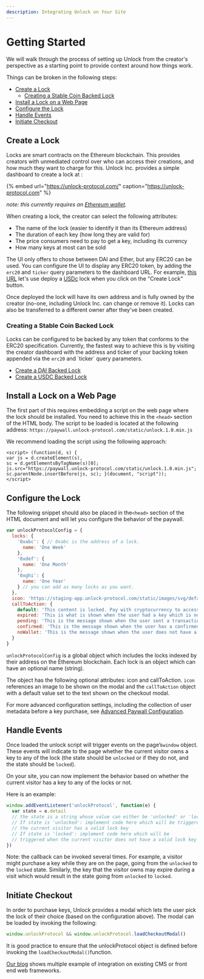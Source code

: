 ```yaml
---
description: Integrating Unlock on Your Site
---
```


# Getting Started

We will walk through the process of setting up Unlock from the creator's perspective as a starting point to provide context around how things work.

Things can be broken in the following steps:

* [Create a Lock](https://docs.unlock-protocol.com/#create-a-lock)
  * [Creating a Stable Coin Backed Lock](https://docs.unlock-protocol.com/#creating-a-stable-coin-backed-lock)
* [Install a Lock on a Web Page](https://docs.unlock-protocol.com/#install-a-lock-on-a-web-page)
* [Configure the Lock](https://docs.unlock-protocol.com/#configure-the-lock)
* [Handle Events](https://docs.unlock-protocol.com/#handle-events)
* [Initiate Checkout](https://docs.unlock-protocol.com/#initiate-checkout)

## Create a Lock

Locks are smart contracts on the Ethereum blockchain. This provides creators with unmediated control over who can access their creations, and how much they want to charge for this. Unlock Inc. provides a simple dashboard to create a lock at :

{% embed url="https://unlock-protocol.com/" caption="https://unlock-protocol.com" %}

_note: this currently requires an_ [_Ethereum wallet_](https://metamask.io)_._ 

When creating a lock, the creator can select the following attributes:

* The name of the lock \(easier to identify it than its Ethereum address\)
* The duration of each key \(how long they are valid for\)
* The price consumers need to pay to get a key, including its currency
* How many keys at most can be sold

The UI only offers to chose between DAI and Ether, but any ERC20 can be used. You can configure the UI to display any ERC20 token, by adding the `erc20` and `ticker` query parameters to the dashboard URL. For example, [this URL](https://app.unlock-protocol.com/dashboard/?ticker=USDc&erc20=0xa0b86991c6218b36c1d19d4a2e9eb0ce3606eb48) let's use deploy a [USDc](https://etherscan.io/token/0xa0b86991c6218b36c1d19d4a2e9eb0ce3606eb48) lock when you click on the "Create Lock" button.

Once deployed the lock will have its own address and is fully owned by the creator \(no-one, including Unlock Inc. can change or remove it\). Locks can also be transferred to a different owner after they've been created.

### Creating a Stable Coin Backed Lock

Locks can be configured to be backed by any token that conforms to the ERC20 specification.  Currently, the fastest way to achieve this is by visiting the creator dashboard with the address and ticker of your backing token appended via the `erc20` and \`ticker\` query parameters.

* [Create a DAI Backed Lock](https://app.unlock-protocol.com/dashboard/?erc20=0x6b175474e89094c44da98b954eedeac495271d0f&ticker=DAI)
* [Create a USDC Backed Lock](https://app.unlock-protocol.com/dashboard/?erc20=0xa0b86991c6218b36c1d19d4a2e9eb0ce3606eb48&ticker=USDC)

## Install a Lock on a Web Page

The first part of this requires embedding a script on the web page where the lock should be installed. You need to achieve this in the `​<head>` section of the HTML body. The script to be loaded is located at the following address: `https://paywall.unlock-protocol.com/static/unlock.1.0.min.js`

We recommend loading the script using the following approach:

```markup
<script> (function(d, s) {
var js = d.createElement(s),
sc = d.getElementsByTagName(s)[0];
js.src="https://paywall.unlock-protocol.com/static/unlock.1.0.min.js";
sc.parentNode.insertBefore(js, sc); }(document, "script"));
</script>
```

## Configure the Lock

The following snippet should also be placed in the ​`<head>`​ section of the HTML document and will let you configure the behavior of the paywall.

```javascript
var unlockProtocolConfig = { 
  locks: {
    '0xabc': { // 0xabc is the address of a lock.
      name: 'One Week'
    }, 
    '0xdef': {
      name: 'One Month' 
    },
    '0xghi': {
      name: 'One Year'
    } // you can add as many locks as you want.
  },
  icon: 'https://staging-app.unlock-protocol.com/static/images/svg/default.svg', 
  callToAction: {
    default: 'This content is locked. Pay with cryptocurrency to access it!',
    expired: 'This is what is shown when the user had a key which is now expired',
    pending: 'This is the message shown when the user sent a transaction to purchase a key which has not be confirmed yet',
    confirmed: 'This is the message shown when the user has a confirmed key',
    noWallet: 'This is the message shown when the user does not have a crypto wallet which is required...',
  }
}
```

`​unlockProtocolConfig​` is a global object which includes the locks indexed by their address on the Ethereum blockchain. Each lock is an object which can have an optional name \(string\).

The object has the following optional attributes: icon and callToAction. `​icon​` references an image to be shown on the modal and the `​callToAction`​ object with a ​default​ value set to the text shown on the checkout modal.

For more advanced configuration settings, including the collection of user metadata before a key purchase, see [Advanced Paywall Configuration](applications/paywall/advanced-paywall-configuration.md).

## Handle Events

Once loaded the unlock script will trigger events on the page’s ​`window`​ object. These events will indicate to the page whether the current visitor owns a key to any of the lock \(the state should be `​unlocked`​ or if they do not, and the state should be `​locked​`\).

On your site, you can now implement the behavior based on whether the current visitor has a key to any of the locks or not.

Here is an example:

```javascript
window.addEventListener('unlockProtocol', function(e) {
  var state = e.detail
  // the state is a string whose value can either be 'unlocked' or 'locked'...
  // If state is 'unlocked': implement code here which will be triggered when 
  // the current visitor has a valid lock key  
  // If state is 'locked': implement code here which will be
  // triggered when the current visitor does not have a valid lock key
})
```

Note: the callback can be invoked several times. For example, a visitor might purchase a key while they are on the page, going from the `unlocked` to the `locked` state. Similarly, the key that the visitor owns may expire during a visit which would result in the state going from `unlocked` to `locked`.

## Initiate Checkout

In order to purchase keys, Unlock provides a modal which lets the user pick the lock of their choice \(based on the configuration above\). The modal can be loaded by invoking the following:

```javascript
window.unlockProtocol && window.unlockProtocol.loadCheckoutModal()
```

It is good practice to ensure that the ​unlockProtocol​ object is defined before invoking the `loadCheckoutModal()` ​function.

[Our blog](https://unlock-protocol.com/blog/) shows multiple example of integration on existing CMS or front end web frameworks.

